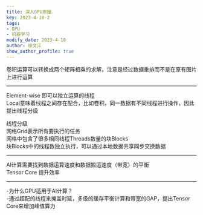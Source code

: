 ```yaml
---
title: 深入GPU原理
key: 2023-4-18-2
tags: 
- GPU
- 机器学习
modify_date: 2023-4-18
author: 徐文江
show_author_profile: true
---
```


卷积运算可以转换成两个矩阵相乘的求解，注意是经过数据重排而不是在原有图片上进行运算               
<!--more-->     

------------------

Element-wise 即可以独立运算的线程          
Local意味着线程之间存在配合，比如卷积，同一数据有不同线程进行操作，因此提出线程分级     

线程分级       
网格Grid表示所有要执行的任务          
网格中包含了很多相同线程Threads数量的块Blocks           
块Blocks中的线程数独立执行，可以通过本地数据共享同步交换数据        

-------------

AI计算需要找到数据运算速度和数据搬运速度（带宽）的平衡           
Tensor Core 提升效率         


---------------

-为什么GPU适用于AI计算？         
-通过超配的线程来掩盖时延，多级的缓存平衡计算和带宽的GAP，提出Tensor Core来增加峰值算力          

